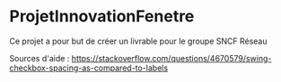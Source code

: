 # ProjetInnovationFenetre
Ce projet a pour but de créer un livrable pour le groupe SNCF Réseau


Sources d'aide :
https://stackoverflow.com/questions/4670579/swing-checkbox-spacing-as-compared-to-labels

